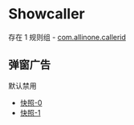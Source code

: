 # Showcaller

存在 1 规则组 - [com.allinone.callerid](/src/apps/com.allinone.callerid.ts)

## 弹窗广告

默认禁用

- [快照-0](https://i.gkd.li/import/13696207)
- [快照-1](https://i.gkd.li/import/13696205)

